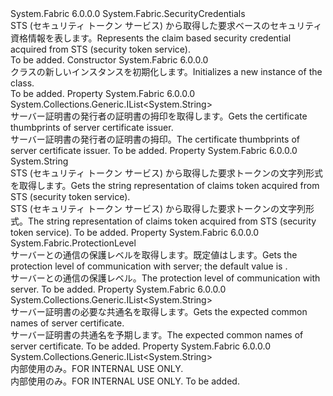 <Type Name="ClaimsCredentials" FullName="System.Fabric.ClaimsCredentials">
  <TypeSignature Language="C#" Value="public sealed class ClaimsCredentials : System.Fabric.SecurityCredentials" />
  <TypeSignature Language="ILAsm" Value=".class public auto ansi sealed beforefieldinit ClaimsCredentials extends System.Fabric.SecurityCredentials" />
  <TypeSignature Language="DocId" Value="T:System.Fabric.ClaimsCredentials" />
  <TypeSignature Language="VB.NET" Value="Public NotInheritable Class ClaimsCredentials&#xA;Inherits SecurityCredentials" />
  <TypeSignature Language="F#" Value="type ClaimsCredentials = class&#xA;    inherit SecurityCredentials" />
  <AssemblyInfo>
    <AssemblyName>System.Fabric</AssemblyName>
    <AssemblyVersion>6.0.0.0</AssemblyVersion>
  </AssemblyInfo>
  <Base>
    <BaseTypeName>System.Fabric.SecurityCredentials</BaseTypeName>
  </Base>
  <Interfaces />
  <Docs>
    <summary>
      <para><span data-ttu-id="010fa-101">STS (セキュリティ トークン サービス) から取得した要求ベースのセキュリティ資格情報を表します。</span><span class="sxs-lookup"><span data-stu-id="010fa-101">Represents the claim based security credential acquired from STS (security token service).</span></span></para>
    </summary>
    <remarks>To be added.</remarks>
  </Docs>
  <Members>
    <Member MemberName=".ctor">
      <MemberSignature Language="C#" Value="public ClaimsCredentials ();" />
      <MemberSignature Language="ILAsm" Value=".method public hidebysig specialname rtspecialname instance void .ctor() cil managed" />
      <MemberSignature Language="DocId" Value="M:System.Fabric.ClaimsCredentials.#ctor" />
      <MemberSignature Language="VB.NET" Value="Public Sub New ()" />
      <MemberType>Constructor</MemberType>
      <AssemblyInfo>
        <AssemblyName>System.Fabric</AssemblyName>
        <AssemblyVersion>6.0.0.0</AssemblyVersion>
      </AssemblyInfo>
      <Parameters />
      <Docs>
        <summary>
          <para><span data-ttu-id="010fa-102"><see cref="T:System.Fabric.ClaimsCredentials" /> クラスの新しいインスタンスを初期化します。</span><span class="sxs-lookup"><span data-stu-id="010fa-102">Initializes a new instance of the <see cref="T:System.Fabric.ClaimsCredentials" /> class.</span></span></para>
        </summary>
        <remarks>To be added.</remarks>
      </Docs>
    </Member>
    <Member MemberName="IssuerThumbprints">
      <MemberSignature Language="C#" Value="public System.Collections.Generic.IList&lt;string&gt; IssuerThumbprints { get; }" />
      <MemberSignature Language="ILAsm" Value=".property instance class System.Collections.Generic.IList`1&lt;string&gt; IssuerThumbprints" />
      <MemberSignature Language="DocId" Value="P:System.Fabric.ClaimsCredentials.IssuerThumbprints" />
      <MemberSignature Language="VB.NET" Value="Public ReadOnly Property IssuerThumbprints As IList(Of String)" />
      <MemberSignature Language="F#" Value="member this.IssuerThumbprints : System.Collections.Generic.IList&lt;string&gt;" Usage="System.Fabric.ClaimsCredentials.IssuerThumbprints" />
      <MemberType>Property</MemberType>
      <AssemblyInfo>
        <AssemblyName>System.Fabric</AssemblyName>
        <AssemblyVersion>6.0.0.0</AssemblyVersion>
      </AssemblyInfo>
      <ReturnValue>
        <ReturnType>System.Collections.Generic.IList&lt;System.String&gt;</ReturnType>
      </ReturnValue>
      <Docs>
        <summary>
          <para><span data-ttu-id="010fa-103">サーバー証明書の発行者の証明書の拇印を取得します。</span><span class="sxs-lookup"><span data-stu-id="010fa-103">Gets the certificate thumbprints of server certificate issuer.</span></span></para>
        </summary>
        <value>
          <para><span data-ttu-id="010fa-104">サーバー証明書の発行者の証明書の拇印。</span><span class="sxs-lookup"><span data-stu-id="010fa-104">The certificate thumbprints of server certificate issuer.</span></span></para>
        </value>
        <remarks>To be added.</remarks>
      </Docs>
    </Member>
    <Member MemberName="LocalClaims">
      <MemberSignature Language="C#" Value="public string LocalClaims { get; set; }" />
      <MemberSignature Language="ILAsm" Value=".property instance string LocalClaims" />
      <MemberSignature Language="DocId" Value="P:System.Fabric.ClaimsCredentials.LocalClaims" />
      <MemberSignature Language="VB.NET" Value="Public Property LocalClaims As String" />
      <MemberSignature Language="F#" Value="member this.LocalClaims : string with get, set" Usage="System.Fabric.ClaimsCredentials.LocalClaims" />
      <MemberType>Property</MemberType>
      <AssemblyInfo>
        <AssemblyName>System.Fabric</AssemblyName>
        <AssemblyVersion>6.0.0.0</AssemblyVersion>
      </AssemblyInfo>
      <ReturnValue>
        <ReturnType>System.String</ReturnType>
      </ReturnValue>
      <Docs>
        <summary>
          <para><span data-ttu-id="010fa-105">STS (セキュリティ トークン サービス) から取得した要求トークンの文字列形式を取得します。</span><span class="sxs-lookup"><span data-stu-id="010fa-105">Gets the string representation of claims token acquired from STS (security token service).</span></span></para>
        </summary>
        <value>
          <para><span data-ttu-id="010fa-106">STS (セキュリティ トークン サービス) から取得した要求トークンの文字列形式。</span><span class="sxs-lookup"><span data-stu-id="010fa-106">The string representation of claims token acquired from STS (security token service).</span></span></para>
        </value>
        <remarks>To be added.</remarks>
      </Docs>
    </Member>
    <Member MemberName="ProtectionLevel">
      <MemberSignature Language="C#" Value="public System.Fabric.ProtectionLevel ProtectionLevel { get; set; }" />
      <MemberSignature Language="ILAsm" Value=".property instance valuetype System.Fabric.ProtectionLevel ProtectionLevel" />
      <MemberSignature Language="DocId" Value="P:System.Fabric.ClaimsCredentials.ProtectionLevel" />
      <MemberSignature Language="VB.NET" Value="Public Property ProtectionLevel As ProtectionLevel" />
      <MemberSignature Language="F#" Value="member this.ProtectionLevel : System.Fabric.ProtectionLevel with get, set" Usage="System.Fabric.ClaimsCredentials.ProtectionLevel" />
      <MemberType>Property</MemberType>
      <AssemblyInfo>
        <AssemblyName>System.Fabric</AssemblyName>
        <AssemblyVersion>6.0.0.0</AssemblyVersion>
      </AssemblyInfo>
      <ReturnValue>
        <ReturnType>System.Fabric.ProtectionLevel</ReturnType>
      </ReturnValue>
      <Docs>
        <summary>
          <para><span data-ttu-id="010fa-107">サーバーとの通信の保護レベルを取得します。既定値は<see cref="F:System.Fabric.ProtectionLevel.EncryptAndSign" />します。</span><span class="sxs-lookup"><span data-stu-id="010fa-107">Gets the protection level of communication with server; the default value is <see cref="F:System.Fabric.ProtectionLevel.EncryptAndSign" />.</span></span></para>
        </summary>
        <value>
          <para><span data-ttu-id="010fa-108">サーバーとの通信の保護レベル。</span><span class="sxs-lookup"><span data-stu-id="010fa-108">The protection level of communication with server.</span></span></para>
        </value>
        <remarks>To be added.</remarks>
      </Docs>
    </Member>
    <Member MemberName="ServerCommonNames">
      <MemberSignature Language="C#" Value="public System.Collections.Generic.IList&lt;string&gt; ServerCommonNames { get; }" />
      <MemberSignature Language="ILAsm" Value=".property instance class System.Collections.Generic.IList`1&lt;string&gt; ServerCommonNames" />
      <MemberSignature Language="DocId" Value="P:System.Fabric.ClaimsCredentials.ServerCommonNames" />
      <MemberSignature Language="VB.NET" Value="Public ReadOnly Property ServerCommonNames As IList(Of String)" />
      <MemberSignature Language="F#" Value="member this.ServerCommonNames : System.Collections.Generic.IList&lt;string&gt;" Usage="System.Fabric.ClaimsCredentials.ServerCommonNames" />
      <MemberType>Property</MemberType>
      <AssemblyInfo>
        <AssemblyName>System.Fabric</AssemblyName>
        <AssemblyVersion>6.0.0.0</AssemblyVersion>
      </AssemblyInfo>
      <ReturnValue>
        <ReturnType>System.Collections.Generic.IList&lt;System.String&gt;</ReturnType>
      </ReturnValue>
      <Docs>
        <summary>
          <para><span data-ttu-id="010fa-109">サーバー証明書の必要な共通名を取得します。</span><span class="sxs-lookup"><span data-stu-id="010fa-109">Gets the expected common names of server certificate.</span></span></para>
        </summary>
        <value>
          <para><span data-ttu-id="010fa-110">サーバー証明書の共通名を予期します。</span><span class="sxs-lookup"><span data-stu-id="010fa-110">The expected common names of server certificate.</span></span></para>
        </value>
        <remarks>To be added.</remarks>
      </Docs>
    </Member>
    <Member MemberName="ServerThumbprints">
      <MemberSignature Language="C#" Value="public System.Collections.Generic.IList&lt;string&gt; ServerThumbprints { get; }" />
      <MemberSignature Language="ILAsm" Value=".property instance class System.Collections.Generic.IList`1&lt;string&gt; ServerThumbprints" />
      <MemberSignature Language="DocId" Value="P:System.Fabric.ClaimsCredentials.ServerThumbprints" />
      <MemberSignature Language="VB.NET" Value="Public ReadOnly Property ServerThumbprints As IList(Of String)" />
      <MemberSignature Language="F#" Value="member this.ServerThumbprints : System.Collections.Generic.IList&lt;string&gt;" Usage="System.Fabric.ClaimsCredentials.ServerThumbprints" />
      <MemberType>Property</MemberType>
      <AssemblyInfo>
        <AssemblyName>System.Fabric</AssemblyName>
        <AssemblyVersion>6.0.0.0</AssemblyVersion>
      </AssemblyInfo>
      <ReturnValue>
        <ReturnType>System.Collections.Generic.IList&lt;System.String&gt;</ReturnType>
      </ReturnValue>
      <Docs>
        <summary>
            <span data-ttu-id="010fa-111">内部使用のみ。</span><span class="sxs-lookup"><span data-stu-id="010fa-111">FOR INTERNAL USE ONLY.</span></span>
            </summary>
        <value><span data-ttu-id="010fa-112">内部使用のみ。</span><span class="sxs-lookup"><span data-stu-id="010fa-112">FOR INTERNAL USE ONLY.</span></span></value>
        <remarks>To be added.</remarks>
      </Docs>
    </Member>
  </Members>
</Type>